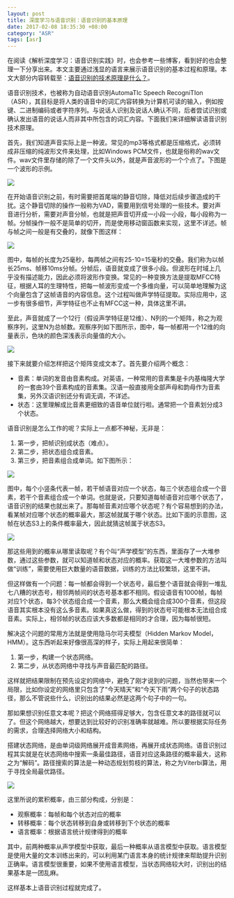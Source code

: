 ```yaml
---
layout: post
title: 深度学习与语音识别：语音识别的基本原理
date: 2017-02-08 18:35:30 +08:00
category: "ASR"
tags: [asr]
---
```



在阅读《解析深度学习：语音识别实践》时，也会参考一些博客，看到好的也会整理一下分享出来。本文主要通过浅显的语言来展示语音识别的基本过程和原理。本文大部分内容转载至：[语音识别的技术原理是什么？](https://www.zhihu.com/question/20398418)。

语音识别技术，也被称为自动语音识别AutomaTIc Speech RecogniTIon（ASR），其目标是将人类的语音中的词汇内容转换为计算机可读的输入，例如按键、二进制编码或者字符序列。与说话人识别及说话人确认不同，后者尝试识别或确认发出语音的说话人而非其中所包含的词汇内容。下面我们来详细解读语音识别技术原理。

首先，我们知道声音实际上是一种波。常见的mp3等格式都是压缩格式，必须转成非压缩的纯波形文件来处理，比如Windows PCM文件，也就是俗称的wav文件。wav文件里存储的除了一个文件头以外，就是声音波形的一个个点了。下图是一个波形的示例。

![](https://pic2.zhimg.com/80/c58a25274bcc8788831e6100e9e366fd_hd.jpg)

在开始语音识别之前，有时需要把首尾端的静音切除，降低对后续步骤造成的干扰。这个静音切除的操作一般称为VAD，需要用到信号处理的一些技术。要对声音进行分析，需要对声音分帧，也就是把声音切开成一小段一小段，每小段称为一帧。分帧操作一般不是简单的切开，而是使用移动窗函数来实现，这里不详述。帧与帧之间一般是有交叠的，就像下图这样：

![](https://pic7.zhimg.com/80/554db0c9107727aa1e31a62cca782ada_hd.jpg)

图中，每帧的长度为25毫秒，每两帧之间有25-10=15毫秒的交叠。我们称为以帧长25ms、帧移10ms分帧。分帧后，语音就变成了很多小段。但波形在时域上几乎没有描述能力，因此必须将波形作变换。常见的一种变换方法是提取MFCC特征，根据人耳的生理特性，把每一帧波形变成一个多维向量，可以简单地理解为这个向量包含了这帧语音的内容信息。这个过程叫做声学特征提取。实际应用中，这一步有很多细节，声学特征也不止有MFCC这一种，具体这里不讲。

至此，声音就成了一个12行（假设声学特征是12维）、N列的一个矩阵，称之为观察序列，这里N为总帧数。观察序列如下图所示，图中，每一帧都用一个12维的向量表示，色块的颜色深浅表示向量值的大小。

![](https://pic4.zhimg.com/80/c5cc0131dc6d38e871953eea0792f7db_hd.jpg)

接下来就要介绍怎样把这个矩阵变成文本了。首先要介绍两个概念：

* 音素：单词的发音由音素构成。对英语，一种常用的音素集是卡内基梅隆大学的一套由39个音素构成的音素集‎。汉语一般直接用全部声母和韵母作为音素集，另外汉语识别还分有调无调，不详述。
* 状态：这里理解成比音素更细致的语音单位就行啦。通常把一个音素划分成3个状态。

语音识别是怎么工作的呢？实际上一点都不神秘，无非是：

1. 第一步，把帧识别成状态（难点）。
2. 第二步，把状态组合成音素。
3. 第三步，把音素组合成单词。如下图所示：

![](https://pic1.zhimg.com/80/beee2a3ce7b1b56de362c9015e5b8ccd_hd.jpg)

图中，每个小竖条代表一帧，若干帧语音对应一个状态，每三个状态组合成一个音素，若干个音素组合成一个单词。也就是说，只要知道每帧语音对应哪个状态了，语音识别的结果也就出来了。那每帧音素对应哪个状态呢？有个容易想到的办法，看某帧对应哪个状态的概率最大，那这帧就属于哪个状态。比如下面的示意图，这帧在状态S3上的条件概率最大，因此就猜这帧属于状态S3。


![](https://pic3.zhimg.com/80/61d5bff9c239e7519e92d98f5bc44689_hd.jpg)

那这些用到的概率从哪里读取呢？有个叫“声学模型”的东西，里面存了一大堆参数，通过这些参数，就可以知道帧和状态对应的概率。获取这一大堆参数的方法叫做“训练”，需要使用巨大数量的语音数据，训练的方法比较繁琐，这里不讲。

但这样做有一个问题：每一帧都会得到一个状态号，最后整个语音就会得到一堆乱七八糟的状态号，相邻两帧间的状态号基本都不相同。假设语音有1000帧，每帧对应1个状态，每3个状态组合成一个音素，那么大概会组合成300个音素，但这段语音其实根本没有这么多音素。如果真这么做，得到的状态号可能根本无法组合成音素。实际上，相邻帧的状态应该大多数都是相同的才合理，因为每帧很短。

解决这个问题的常用方法就是使用隐马尔可夫模型（Hidden Markov Model，HMM）。这东西听起来好像很高深的样子，实际上用起来很简单：

1. 第一步，构建一个状态网络。
2. 第二步，从状态网络中寻找与声音最匹配的路径。

这样就把结果限制在预先设定的网络中，避免了刚才说到的问题，当然也带来一个局限，比如你设定的网络里只包含了“今天晴天”和“今天下雨”两个句子的状态路径，那么不管说些什么，识别出的结果必然是这两个句子中的一句。

那如果想识别任意文本呢？把这个网络搭得足够大，包含任意文本的路径就可以了。但这个网络越大，想要达到比较好的识别准确率就越难。所以要根据实际任务的需求，合理选择网络大小和结构。

搭建状态网络，是由单词级网络展开成音素网络，再展开成状态网络。语音识别过程其实就是在状态网络中搜索一条最佳路径，语音对应这条路径的概率最大，这称之为“解码”。路径搜索的算法是一种动态规划剪枝的算法，称之为Viterbi算法，用于寻找全局最优路径。

![](https://pic2.zhimg.com/80/91e4cb3b716b63d5e18ba710a1a2d770_hd.jpg)

这里所说的累积概率，由三部分构成，分别是：

* 观察概率：每帧和每个状态对应的概率
* 转移概率：每个状态转移到自身或转移到下个状态的概率
* 语言概率：根据语言统计规律得到的概率

其中，前两种概率从声学模型中获取，最后一种概率从语言模型中获取。语言模型是使用大量的文本训练出来的，可以利用某门语言本身的统计规律来帮助提升识别正确率。语言模型很重要，如果不使用语言模型，当状态网络较大时，识别出的结果基本是一团乱麻。

这样基本上语音识别过程就完成了。